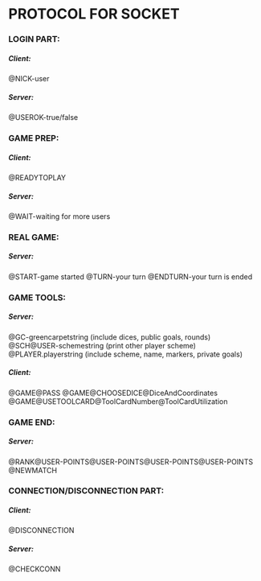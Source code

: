 # PROTOCOL FOR SOCKET

### LOGIN PART:
##### Client:
@NICK-user
##### Server:
@USEROK-true/false

### GAME PREP:
##### Client:
@READYTOPLAY
##### Server:
@WAIT-waiting for more users


### REAL GAME:
##### Server:
@START-game started
@TURN-your turn
@ENDTURN-your turn is ended


### GAME TOOLS:
##### Server:
@GC-greencarpetstring		(include dices, public goals, rounds)
@SCH@USER-schemestring		(print other player scheme)
@PLAYER.playerstring		(include scheme, name, markers, private goals)
##### Client:
@GAME@PASS
@GAME@CHOOSEDICE@DiceAndCoordinates
@GAME@USETOOLCARD@ToolCardNumber@ToolCardUtilization


### GAME END:
##### Server:
@RANK@USER-POINTS@USER-POINTS@USER-POINTS@USER-POINTS
@NEWMATCH


### CONNECTION/DISCONNECTION PART:
##### Client:
@DISCONNECTION
##### Server:
@CHECKCONN










